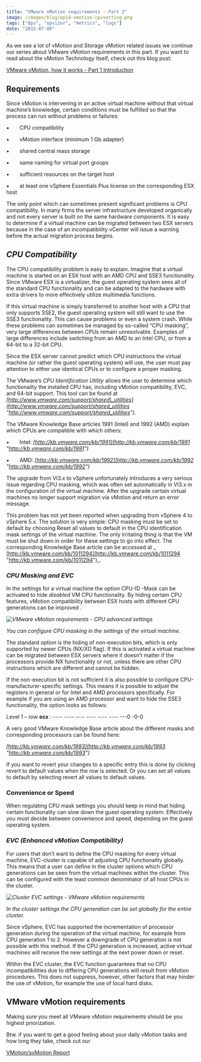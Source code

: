 ```yaml
---
title: "VMware vMotion requirements - Part 2"
image: /images/blog/wpid-vmotion-cpusetting.png
tags: ["Ops", "opvizor", "metrics", "logs"]
date: "2015-07-08"
---
```


As we see a lot of vMotion and Storage vMotion related issues we continue our series about VMware vMotion requirements in this part. If you want to read about the vMotion Technology itself, check out this blog post: 

[VMware vMotion, how it works - Part 1 Introduction](/blog/vmware-vmotion-how-it-works-part-1-introduction/ "VMware vMotion, how it works - Part 1 Introduction")

## **Requirements**

Since vMotion is intervening in an active virtual machine without that virtual machine’s knowledge, certain conditions must be fulfilled so that the process can run without problems or failures:

▪       CPU compatibility

▪       vMotion interface (minimum 1 Gb adapter)

▪       shared central mass storage

▪       same naming for virtual port groups

▪       sufficient resources on the target host

▪       at least one vSphere Essentials Plus license on the corresponding ESX host

The only point which can sometimes present significant problems is CPU compatibility. In many firms the server infrastructure developed organically and not every server is built on the same hardware components. It is easy to determine if a virtual machine can be migrated between two ESX servers because in the case of an incompatibility vCenter will issue a warning before the actual migration process begins.

## **_CPU Compatibility_**

The CPU compatibility problem is easy to explain. Imagine that a virtual machine is started on an ESX host with an AMD CPU and SSE3 functionality. Since VMware ESX is a virtualizer, the guest operating system sees all of the standard CPU functionality and can be adapted to the hardware with extra drivers to more effectively utilize multimedia functions. 

If this virtual machine is simply transferred to another host with a CPU that only supports SSE2, the guest operating system will still want to use the SSE3 functionality. This can cause problems or even a system crash. While these problems can sometimes be managed by so-called “CPU masking”, very large differences between CPUs remain unresolvable. Examples of large differences include switching from an AMD to an Intel CPU, or from a 64-bit to a 32-bit CPU.

Since the ESX server cannot predict which CPU instructions the virtual machine (or rather the guest operating system) will use, the user must pay attention to either use identical CPUs or to configure a proper masking.

The VMware’s _CPU Identification Utility_ allows the user to determine which functionality the installed CPU has, including vMotion compatibility, EVC, and 64-bit support. This tool can be found at _[http://www.vmware.com/support/shared\_utilities](http://www.vmware.com/support/shared_utilities "http://www.vmware.com/support/shared_utilities")_.

The VMware Knowledge Base articles 1991 (Intel) and 1992 (AMD) explain which CPUs are compatible with which others:

▪       Intel: _[http://kb.vmware.com/kb/1991](http://kb.vmware.com/kb/1991 "http://kb.vmware.com/kb/1991")_

▪       AMD: _[http://kb.vmware.com/kb/1992](http://kb.vmware.com/kb/1992 "http://kb.vmware.com/kb/1992")_

The upgrade from VI3.x to vSphere unfortunately introduces a very serious issue regarding CPU masking, which was often set automatically in VI3.x in the configuration of the virtual machine. After the upgrade certain virtual machines no longer support migration via vMotion and return an error message. 

This problem has not yet been reported when upgrading from vSphere 4 to vSphere 5.x. The solution is very simple: CPU masking must be set to default by choosing Reset all values to default in the CPU identification mask settings of the virtual machine. The only irritating thing is that the VM must be shut down in order for these settings to go into effect. The corresponding Knowledge Base article can be accessed at _ [http://kb.vmware.com/kb/1011294](http://kb.vmware.com/kb/1011294 "http://kb.vmware.com/kb/1011294")_.

### **_CPU Masking and EVC_**

In the settings for a virtual machine the option CPU-ID -Mask can be activated to hide _disabled_ VM CPU functionality. By hiding certain CPU features, vMotion compatibility between ESX hosts with different CPU generations can be improved . 

_![VMware vMotion requirements - CPU advanced settings](/images/blog/wpid-vmotion-cpusetting.png)_

_You can configure CPU masking in the settings of the virtual machine._

The standard option is the hiding of non-execution bits, which is only supported by newer CPUs (NX/XD flag). If this is activated a virtual machine can be migrated between ESX servers where it doesn’t matter if the processors provide NX functionality or not, unless there are other CPU instructions which are different and cannot be hidden. 

If the non-execution bit is not sufficient it is also possible to configure CPU-manufacturer-specific settings. This means it is possible to adjust the registers in general or for Intel and AMD processors specifically. For example if you are using an AMD processor and want to hide the SSE3 functionality, the option looks as follows:

Level 1 – row **ecx** : ---- ---- ---- ---- ---- ---- ---0 -0-0

A very good VMware Knowledge Base article about the different masks and corresponding processors can be found here:

_[http://kb.vmware.com/kb/1993](http://kb.vmware.com/kb/1993 "http://kb.vmware.com/kb/1993")_

If you want to revert your changes to a specific entry this is done by clicking revert to default values when the row is selected. Or you can set all values to default by selecting revert all values to default values.

### **Convenience or Speed**

When regulating CPU mask settings you should keep in mind that hiding certain functionality can slow down the guest operating system. Effectively you must decide between convenience and speed, depending on the guest operating system.

### **_EVC (Enhanced vMotion Compatibility)_**

For users that don’t want to define the CPU masking for every virtual machine, EVC-cluster is capable of adjusting CPU functionality globally. This means that a user can define in the cluster options which CPU generations can be seen from the virtual machines within the cluster. This can be configured with the least common denominator of all host CPUs in the cluster.

_![Cluster EVC settings - VMware vMotion requirements](/images/blog/wpid-evc_cluster.png)_

_In the cluster settings the CPU generation can be set globally for the entire cluster._

Since vSphere, EVC has supported the incrementation of processor generation during the operation of the virtual machine, for example from CPU generation 1 to 2. However a downgrade of CPU generation is not possible with this method. If the CPU generation is increased, active virtual machines will receive the new settings at the next power down or reset.

Within the EVC cluster, the EVC function guarantees that no CPU incompatibilities due to differing CPU generations will result from vMotion procedures. This does not suppress, however, other factors that may hinder the use of vMotion, for example the use of local hard disks.

## VMware vMotion requirements

Making sure you meet all VMware vMotion requirements should be you highest priorization.

Btw. if you want to get a good feeling about your daily vMotion tasks and how long they take, check out our 

[VMotion/svMotion Report](https://www.opvizor.com/register "VMotion/svMotion Report")
